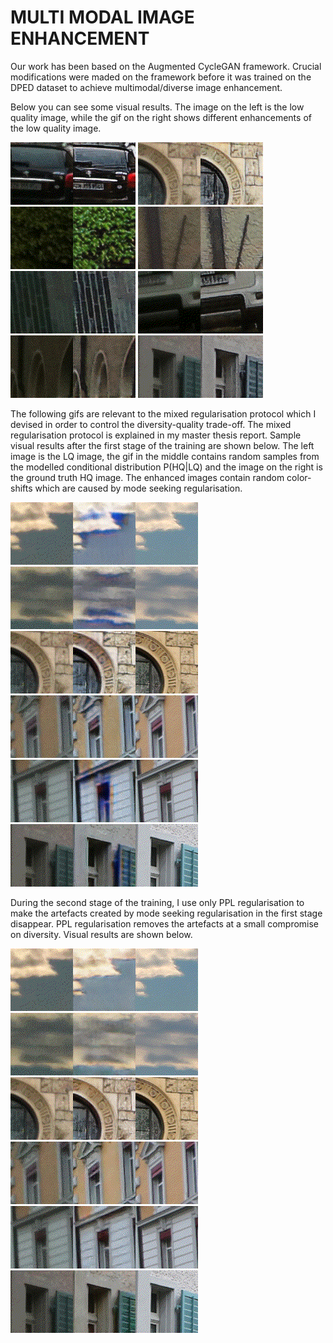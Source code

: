 # MULTI MODAL IMAGE ENHANCEMENT

Our work has been based on the Augmented CycleGAN framework. Crucial modifications were maded on the framework before it was trained on the DPED dataset to achieve multimodal/diverse image enhancement. 

Below you can see some visual results. The image on the left is the low quality image, while the gif on the right shows different enhancements of the low quality image.


![Alt Text](https://github.com/GBATZOLIS/Aug-CycleGAN-keras/blob/master/progress/gif/PPL_only_gifs/790.gif)
![Alt Text](https://github.com/GBATZOLIS/Aug-CycleGAN-keras/blob/master/progress/gif/PPL_only_gifs/833.gif)
![Alt Text](https://github.com/GBATZOLIS/Aug-CycleGAN-keras/blob/master/progress/gif/PPL_only_gifs/849.gif)
![Alt Text](https://github.com/GBATZOLIS/Aug-CycleGAN-keras/blob/master/progress/gif/PPL_only_gifs/936.gif)
![Alt Text](https://github.com/GBATZOLIS/Aug-CycleGAN-keras/blob/master/progress/gif/PPL_only_gifs/1034.gif)
![Alt Text](https://github.com/GBATZOLIS/Aug-CycleGAN-keras/blob/master/progress/gif/PPL_only_gifs/1176.gif)
![Alt Text](https://github.com/GBATZOLIS/Aug-CycleGAN-keras/blob/master/progress/gif/PPL_only_gifs/1428.gif)
![Alt Text](https://github.com/GBATZOLIS/Aug-CycleGAN-keras/blob/master/progress/gif/PPL_only_gifs/1443.gif)

The following gifs are relevant to the mixed regularisation protocol which I devised in order to control the diversity-quality trade-off. The mixed regularisation protocol is explained in my master thesis report. Sample visual results after the first stage of the training are shown below. The left image is the LQ image, the gif in the middle contains random samples from the modelled conditional distribution P(HQ|LQ) and the image on the right is the ground truth HQ image. The enhanced images contain random color-shifts which are caused by mode seeking regularisation.

![Alt Text](https://github.com/GBATZOLIS/Aug-CycleGAN-keras/blob/master/progress/gif/Mixed_Gifs/168_opt.gif)
![Alt Text](https://github.com/GBATZOLIS/Aug-CycleGAN-keras/blob/master/progress/gif/Mixed_Gifs/220_opt.gif)
![Alt Text](https://github.com/GBATZOLIS/Aug-CycleGAN-keras/blob/master/progress/gif/Mixed_Gifs/833_opt.gif)
![Alt Text](https://github.com/GBATZOLIS/Aug-CycleGAN-keras/blob/master/progress/gif/Mixed_Gifs/847_opt.gif)
![Alt Text](https://github.com/GBATZOLIS/Aug-CycleGAN-keras/blob/master/progress/gif/Mixed_Gifs/1121_opt.gif)
![Alt Text](https://github.com/GBATZOLIS/Aug-CycleGAN-keras/blob/master/progress/gif/Mixed_Gifs/1443_opt.gif)

During the second stage of the training, I use only PPL regularisation to make the artefacts created by mode seeking regularisation in the first stage disappear. PPL regularisation removes the artefacts at a small compromise on diversity. Visual results are shown below.

![Alt Text](https://github.com/GBATZOLIS/Aug-CycleGAN-keras/blob/master/progress/gif/PPL_gifs/168_opt.gif)
![Alt Text](https://github.com/GBATZOLIS/Aug-CycleGAN-keras/blob/master/progress/gif/PPL_gifs/220_opt.gif)
![Alt Text](https://github.com/GBATZOLIS/Aug-CycleGAN-keras/blob/master/progress/gif/PPL_gifs/833_opt.gif)
![Alt Text](https://github.com/GBATZOLIS/Aug-CycleGAN-keras/blob/master/progress/gif/PPL_gifs/847_opt.gif)
![Alt Text](https://github.com/GBATZOLIS/Aug-CycleGAN-keras/blob/master/progress/gif/PPL_gifs/1121_opt.gif)
![Alt Text](https://github.com/GBATZOLIS/Aug-CycleGAN-keras/blob/master/progress/gif/PPL_gifs/1443_opt.gif)








